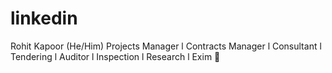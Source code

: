 # linkedin
Rohit Kapoor    (He/Him) Projects Manager l Contracts Manager l Consultant l Tendering l Auditor l Inspection l Research l Exim 🙏
